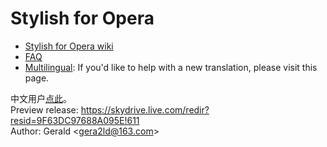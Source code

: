Stylish for Opera
=================

* [Stylish for Opera wiki](http://github.com/gera2ld/Stylish-for-Opera/wiki)
* [FAQ](http://github.com/gera2ld/Stylish-for-Opera/wiki/FAQ)
* [Multilingual](http://github.com/gera2ld/Stylish-for-Opera/wiki/i18n): If you'd like to help with a new translation, please visit this page.

中文用户[点此](http://gera2ld.blog.163.com/blog/static/188017296201211674945725/)。  
Preview release: <https://skydrive.live.com/redir?resid=9F63DC97688A095E!611>  
Author: Gerald &lt;<gera2ld@163.com>&gt;
